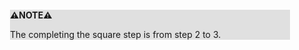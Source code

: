 <div style="margin:2em; background-color: #e0e0e0;">

<strong>⚠️NOTE️️️⚠️</strong>

The completing the square step is from step 2 to 3.
</div>

